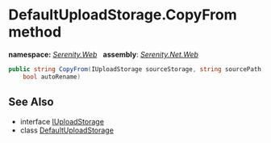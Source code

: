 # DefaultUploadStorage.CopyFrom method
**namespace:** *[Serenity.Web](../../README.md#serenity.web-namespace)*   **assembly**: *[Serenity.Net.Web](../../README.md)*

```csharp
public string CopyFrom(IUploadStorage sourceStorage, string sourcePath, string targetPath, 
    bool autoRename)
```

## See Also

* interface [IUploadStorage](../Serenity.Net.Services/../IUploadStorage.md)
* class [DefaultUploadStorage](../DefaultUploadStorage.md)